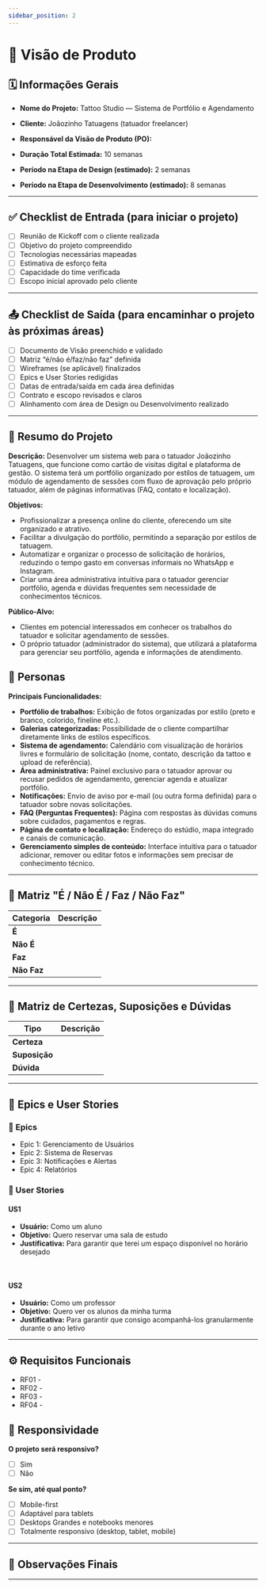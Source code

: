 ```yaml
---
sidebar_position: 2
---
```


# 📄 Visão de Produto

<!-- Este documento deve ser preenchido pela área de Visão de Produto para cada novo projeto. -->

## 🗓 Informações Gerais

- **Nome do Projeto:** 
Tattoo Studio — Sistema de Portfólio e Agendamento

- **Cliente:** 
Joãozinho Tatuagens (tatuador freelancer)

- **Responsável da Visão de Produto (PO):**
<!-- Nome da pessoa responsável pelo acompanhamento e comunicação com o cliente -->

- **Duração Total Estimada:** 
10 semanas

- **Período na Etapa de Design (estimado):** 
2 semanas

- **Período na Etapa de Desenvolvimento (estimado):** 
8 semanas

---

## ✅ Checklist de Entrada (para iniciar o projeto)

- [ ] Reunião de Kickoff com o cliente realizada
- [ ] Objetivo do projeto compreendido
- [ ] Tecnologias necessárias mapeadas
- [ ] Estimativa de esforço feita
- [ ] Capacidade do time verificada
- [ ] Escopo inicial aprovado pelo cliente

---

## 📤 Checklist de Saída (para encaminhar o projeto às próximas áreas)

- [ ] Documento de Visão preenchido e validado
- [ ] Matriz “é/não é/faz/não faz” definida
- [ ] Wireframes (se aplicável) finalizados
- [ ] Epics e User Stories redigidas
- [ ] Datas de entrada/saída em cada área definidas
- [ ] Contrato e escopo revisados e claros
- [ ] Alinhamento com área de Design ou Desenvolvimento realizado

---

## 📘 Resumo do Projeto

<!-- Explique brevemente o que é o projeto, sua motivação, e o problema que resolve. -->

**Descrição:**
Desenvolver um sistema web para o tatuador Joãozinho Tatuagens, que funcione como cartão de visitas digital e plataforma de gestão. O sistema terá um portfólio organizado por estilos de tatuagem, um módulo de agendamento de sessões com fluxo de aprovação pelo próprio tatuador, além de páginas informativas (FAQ, contato e localização).

**Objetivos:**
- Profissionalizar a presença online do cliente, oferecendo um site organizado e atrativo.
- Facilitar a divulgação do portfólio, permitindo a separação por estilos de tatuagem.
- Automatizar e organizar o processo de solicitação de horários, reduzindo o tempo gasto em conversas informais no WhatsApp e Instagram.
- Criar uma área administrativa intuitiva para o tatuador gerenciar portfólio, agenda e dúvidas frequentes sem necessidade de conhecimentos técnicos.

**Público-Alvo:**
- Clientes em potencial interessados em conhecer os trabalhos do tatuador e solicitar agendamento de sessões.
- O próprio tatuador (administrador do sistema), que utilizará a plataforma para gerenciar seu portfólio, agenda e informações de atendimento.

## 👤 Personas

<!-- 
Liste aqui as personas envolvidas no uso da aplicação. Não é necessário criar nomes fictícios ou descrições elaboradas — o objetivo é identificar os tipos de usuários que interagem com o sistema, suas funções ou necessidades principais.

Exemplos:
- Aluno: acessa o sistema para reservar salas e consultar reservas.
- Funcionário da Biblioteca: administra reservas e atualiza a disponibilidade.
- Professor: visualiza dados de alunos e solicita salas para atividades.
-->

**Principais Funcionalidades:**
- **Portfólio de trabalhos:** Exibição de fotos organizadas por estilo (preto e branco, colorido, fineline etc.).  
- **Galerias categorizadas:** Possibilidade de o cliente compartilhar diretamente links de estilos específicos.  
- **Sistema de agendamento:** Calendário com visualização de horários livres e formulário de solicitação (nome, contato, descrição da tattoo e upload de referência).  
- **Área administrativa:** Painel exclusivo para o tatuador aprovar ou recusar pedidos de agendamento, gerenciar agenda e atualizar portfólio.  
- **Notificações:** Envio de aviso por e-mail (ou outra forma definida) para o tatuador sobre novas solicitações.  
- **FAQ (Perguntas Frequentes):** Página com respostas às dúvidas comuns sobre cuidados, pagamentos e regras.  
- **Página de contato e localização:** Endereço do estúdio, mapa integrado e canais de comunicação.  
- **Gerenciamento simples de conteúdo:** Interface intuitiva para o tatuador adicionar, remover ou editar fotos e informações sem precisar de conhecimento técnico.  

---

## 🧩 Matriz "É / Não É / Faz / Não Faz"
<div align="center">

| Categoria  | Descrição |
|-----------|-----------|
| **É**     | <!-- Ex: Uma aplicação web acessível por desktop e mobile --> |
| **Não É** | <!-- Ex: Um aplicativo nativo para celular --> |
| **Faz**   | <!-- Ex: Permite reservas de salas, equipamentos, exporta relatórios em PDF --> |
| **Não Faz** | <!-- Ex: Controle de acesso físico aos espaços da biblioteca --> |

</div>

---

## 🧠 Matriz de Certezas, Suposições e Dúvidas

<!--
Esta matriz deve ser utilizada para mapear o que já sabemos com segurança (certezas), o que acreditamos mas ainda precisa ser validado (suposições), e o que ainda não sabemos ou precisa ser investigado (dúvidas).

Ela pode ser preenchida em diferentes momentos:
- Logo após a reunião de repasse da área de vendas;
- Durante o processo de elaboração do escopo com o cliente;
- Sempre que surgirem novas informações relevantes.

Essa matriz é útil para orientar as conversas com o cliente, levantar riscos, validar premissas e organizar pontos pendentes.
-->

<div align="center">

| Tipo        | Descrição                                                                |
|-------------|--------------------------------------------------------------------------|
| **Certeza**   | <!-- Ex: O sistema deve ter autenticação via e-mail institucional -->    |
| **Suposição** | <!-- Ex: Acreditamos que o sistema será usado principalmente via mobile --> |
| **Dúvida**    | <!-- Ex: O cliente precisa de integração com sistema acadêmico? -->      |

</div>

---


## 🧱 Epics e User Stories

### 🔹 Epics

<!-- Exemplo: -->
- Epic 1: Gerenciamento de Usuários
- Epic 2: Sistema de Reservas
- Epic 3: Notificações e Alertas
- Epic 4: Relatórios

### 🔸 User Stories

<!-- Exemplo de User Story: -->
#### US1
- **Usuário:** Como um aluno
- **Objetivo:** Quero reservar uma sala de estudo
- **Justificativa:** Para garantir que terei um espaço disponível no horário desejado

<br/>

#### US2
- **Usuário:** Como um professor
- **Objetivo:** Quero ver os alunos da minha turma
- **Justificativa:** Para garantir que consigo acompanhá-los granularmente durante o ano letivo

<!-- Repetir para cada funcionalidade importante -->

---

## ⚙️ Requisitos Funcionais

<!-- 
Liste os requisitos funcionais do sistema, ou seja, o que o sistema deve fazer de forma objetiva. Pense em ações, comportamentos e regras que precisam estar presentes no produto final.

Os Requisitos Funcionais (RFs) podem ser:
- Inferidos a partir de User Stories.
- Traduções técnicas de uma US, visando o ponto de vista da implementação.
- Divisões mais específicas e técnicas de uma única US (ou seja, uma US pode originar vários RFs).

Enquanto as US estão centradas nas necessidades do usuário, os RFs são mais voltados à engenharia e ao desenvolvimento. Servem como base para orientar o time técnico na hora de implementar funcionalidades específicas.
-->

<!-- Dica 1: Numerar os requisitos ajuda na rastreabilidade durante o projeto. -->

<!-- Dica 2: Agrupar os RFs por página ou outro tipo de agrupamento pode ser muito útil. -->

<!-- 
### Exemplo de Formato:

RF01 - O sistema deve permitir que usuários se cadastrem utilizando nome, e-mail institucional e senha.
RF02 - O sistema deve permitir a criação de reservas de salas com data, horário e descrição.
RF03 - O administrador deve poder visualizar e aprovar reservas pendentes.
RF04 - O sistema deve enviar um e-mail automático de confirmação após uma reserva ser realizada.
-->

<!-- Preencha abaixo com os requisitos do seu projeto -->

- RF01 - 
- RF02 - 
- RF03 - 
- RF04 - 

## 📱 Responsividade

**O projeto será responsivo?**
- [ ] Sim
- [ ] Não

**Se sim, até qual ponto?**
- [ ] Mobile-first
- [ ] Adaptável para tablets
- [ ] Desktops Grandes e notebooks menores
- [ ] Totalmente responsivo (desktop, tablet, mobile)

---

## 📌 Observações Finais

<!-- Qualquer observação relevante, como restrições legais, técnicas, dependências externas ou riscos conhecidos. -->

---

